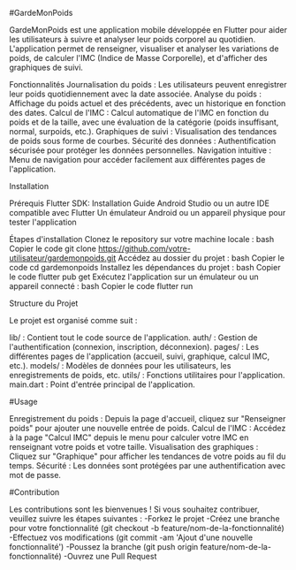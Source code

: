 #GardeMonPoids

GardeMonPoids est une application mobile développée en Flutter pour aider les utilisateurs à suivre et analyser leur poids corporel au quotidien. L'application permet de renseigner, visualiser et analyser les variations de poids, de calculer l'IMC (Indice de Masse Corporelle), et d'afficher des graphiques de suivi.

Fonctionnalités
  Journalisation du poids : Les utilisateurs peuvent enregistrer leur poids quotidiennement avec la date associée.
  Analyse du poids : Affichage du poids actuel et des précédents, avec un historique en fonction des dates.
  Calcul de l'IMC : Calcul automatique de l'IMC en fonction du poids et de la taille, avec une évaluation de la catégorie (poids insuffisant, normal,   surpoids, etc.).
  Graphiques de suivi : Visualisation des tendances de poids sous forme de courbes.
  Sécurité des données : Authentification sécurisée pour protéger les données personnelles.
  Navigation intuitive : Menu de navigation pour accéder facilement aux différentes pages de l'application.

Installation

Prérequis
Flutter SDK: Installation Guide
Android Studio ou un autre IDE compatible avec Flutter
Un émulateur Android ou un appareil physique pour tester l'application

Étapes d'installation
Clonez le repository sur votre machine locale :
bash
Copier le code
git clone https://github.com/votre-utilisateur/gardemonpoids.git
Accédez au dossier du projet :
bash
Copier le code
cd gardemonpoids
Installez les dépendances du projet :
bash
Copier le code
flutter pub get
Exécutez l'application sur un émulateur ou un appareil connecté :
bash
Copier le code
flutter run

Structure du Projet

Le projet est organisé comme suit :

  lib/ : Contient tout le code source de l'application.
  auth/ : Gestion de l'authentification (connexion, inscription, déconnexion).
  pages/ : Les différentes pages de l'application (accueil, suivi, graphique, calcul IMC, etc.).
  models/ : Modèles de données pour les utilisateurs, les enregistrements de poids, etc.
  utils/ : Fonctions utilitaires pour l'application.
  main.dart : Point d'entrée principal de l'application.

#Usage

Enregistrement du poids : Depuis la page d'accueil, cliquez sur "Renseigner poids" pour ajouter une nouvelle entrée de poids.
Calcul de l'IMC : Accédez à la page "Calcul IMC" depuis le menu pour calculer votre IMC en renseignant votre poids et votre taille.
Visualisation des graphiques : Cliquez sur "Graphique" pour afficher les tendances de votre poids au fil du temps.
Sécurité : Les données sont protégées par une authentification avec mot de passe.

#Contribution

Les contributions sont les bienvenues ! Si vous souhaitez contribuer, veuillez suivre les étapes suivantes :
  -Forkez le projet
  -Créez une branche pour votre fonctionnalité (git checkout -b feature/nom-de-la-fonctionnalité)
  -Effectuez vos modifications (git commit -am 'Ajout d'une nouvelle fonctionnalité')
  -Poussez la branche (git push origin feature/nom-de-la-fonctionnalité)
  -Ouvrez une Pull Request
